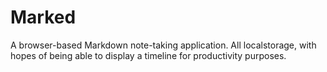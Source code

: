 # Marked
A browser-based Markdown note-taking application. All localstorage, with hopes of being able to display a timeline for productivity purposes.
